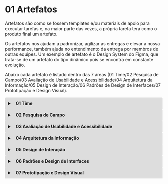 # 01 Artefatos
Artefatos são como se fossem templates e/ou materiais de apoio para executar tarefas e, na maior parte das vezes, a própria tarefa terá como o produto final um artefato.

Os artefatos nos ajudam a padronizar, agilizar as entregas e elevar a nossa performance, também ajuda no entendimento da entrega por membros de outras equipes. 
Um exemplo de artefato é o Design System do Figma, que trata-se de um artefato do tipo dinâmico pois se encontra em constante evolução.

Abaixo cada artefato é listado dentro das 7 áreas (01 Time/02 Pesquisa de Campo/03 Avaliação de Usabilidade e Acessibilidade/04 Arquitetura da Informação/05 Design de Interação/06 Padrões de Design de Interfaces/07 Prototipação e Design Visual).

<details>
  <link rel="stylesheet" href="https://cdnjs.cloudflare.com/ajax/libs/font-awesome/5.15.3/css/all.min.css" integrity="sha512-iBBXm8fW90+nuLcSKlbmrPcLa0OT92xO1BIsZ+ywDWZCvqsWgccV3gFoRBv0z+8dLJgyAHIhR35VZc2oM/gI1w==" crossorigin="anonymous" referrerpolicy="no-referrer" />
  
  <summary style="
    background-color: #ddd;
    padding: 10px;
    font-weight: bold;
    border-radius: 4px 4px 0 0;
    cursor:pointer;"
    title="Clique aqui para visualizar os artefatos do Time">
    <i class="fas fa-users" style="color: #2879d0;margin-right:10px;"></i> 01 Time</summary>
  <div style="
    border: 1px solid #ddd;
    border-radius: 0 0 4px 4px;
    padding: 15px;">
    <p><b>Backlog no Trello</b></p>
    <p>Utilizado para viabilizar o nosso roadmap (linkar as tarefas criadas a cada uma das ideias de criação de artefatos).</p>
    <p>Veja nosso <a href="https://trello.com/b/OEbo1AKb/kanban" target="_blank">Backlog no Trello</a> é necessário ser convidado para visualizar.</p> 
    <hr>
    <p><b>Repositório e site de arquitetura de Design</b></p>
    <p>Utilizado para listar atividades relacionadas ao design. Seu acesso pode ser de dois modos:</p>
      <ol style="margin-left:20px;">
        <li><a href="https://github.com/Nasajon/Arquitetura/tree/master/Design" target="_blank">repositório de Arquitetura de Design</a> - que é a pasta onde tem o conteúdo relacionado à equipe de design;</li>
        <li><a href="https://nasajon.github.io/Arquitetura/" target="_blank">site Processos e Documentos de Arquitetura</a> - este mostra os mesmos conteúdos acima porém no formato de página, mas nesse há também outros assuntos pertencente a outras equipes, mas todas com o mesmo objetivo de ser um local de documentação de auxílio ao desenvolvimento de software da Nasajon.</li>
      </ol> 
    <hr>
    <p><b>Template personalizado para criar arquivos no Google Documentos</b></p>
    <p>Trata-se de um modelo personalizado criado a partir do Google Documentos para auxiliar em documentações. Saiba mais na página <a href="Template/googleDocumentos/">Template personalizado para criar arquivos no Google Documentos</a>.</p>    
    <hr>
    <p><b>Template de PR</b></p>
    <p>Para especificar e documentar tarefas relacionadas à equipe de design, checar se precisa realizar alguma melhoria, veja esse modelo de PR em <a href="https://github.com/Nasajon/Arquitetura/pull/56/commits/e079ca2e8ea16969da42c209d72184c943c604ae" target="_blank">Create template-PR_designer #56</a>.</p> 
    <hr>
    <p><b>Padrões para elaboração de documentações</b></p>
    <p>Será transcrito como uma página nesse site, até lá acesse <a href="https://docs.google.com/document/d/1SG369Vi4O3rwt9LK5uXvZKjzhzVMTOff2atJsqh2KJw/edit?usp=sharing" target="_blank">Padrões para elaboração de documentações</a>.</p> 
    <hr>
    <ul><b style="margin-left:-30px">Artefatos futuros:</b>
      <li>Mapa de Stakeholders</li>
      <li>Mapa de habilidades</li>
      <li>Acompanhamento de Artefatos - (semelhante ao <a href="https://docs.google.com/spreadsheets/d/1gk7MLzLXZYl6UM0NvgXuQad3iIogA35P4kTc4MVe6mM/edit?usp=sharing" target="_blank">Acompanhamento Design System</a></li>
    <ul>
  </div>
</details>

<details>
  <summary style="
    background-color: #ddd;
    padding: 10px;
    font-weight: bold;
    border-radius: 4px 4px 0 0;
    cursor:pointer;"
    title="Clique aqui para visualizar os artefatos da Pesquisa de Campo">
    <i class="fas fa-people-arrows" style="color: #2879d0;margin-right:10px;"></i> 02 Pesquisa de Campo</summary>
  <div style="
    border: 1px solid #ddd;
    border-radius: 0 0 4px 4px;
    padding: 15px;">
    <p>
      Criar as proto-personas de cada Sistema para nos auxiliar na priorização de nosso backlog e também para ajudar na imersão de nossas tarefas.
De acordo com a <a href="https://brasil.uxdesign.cc/a-diferen%C3%A7a-entre-personas-de-marketing-personas-de-design-e-proto-personas-3375ead5b725" target="_blank">UX Collective</a> <b>personas</b> e <b>proto-personas</b> são:
    </p> 
    <blockquote>
    No caso de UX, <b>Personas</b> ajudam o time a entender quem é o consumidor para o qual determinada experiência está sendo projetada. Também pode ajudar a documentar algumas de suas características demográficas, desejos, necessidades, preocupações e objetivos ao interagirem com o produto/serviço.
    </blockquote>
    <blockquote>
    As <b>Proto-Personas</b> são um tipo de persona criado simplesmente com as informações que a empresa já possui sobre os consumidores.
    </blockquote>
  </div>
</details>

<details>
  <summary style="
    background-color: #ddd;
    padding: 10px;
    font-weight: bold;
    border-radius: 4px 4px 0 0;
    cursor:pointer;"
    title="Clique aqui para visualizar os artefatos da Avaliação de Usabilidade e Acessibilidade">
    <i class="fas fa-universal-access" style="color: #2879d0;margin-right:10px;"></i> 03 Avaliação de Usabilidade e Acessibilidade</summary>
  <div style="
    border: 1px solid #ddd;
    border-radius: 0 0 4px 4px;
    padding: 15px;">
    <p><a href="https://docs.google.com/spreadsheets/d/1nyqC-jr0lR1nMxqPoeGCqlo97uGF7rS2kKRYKP7vW6Q/edit?usp=sharing" target="_blank">Template de Avaliação Heurística</a> (artefato estático de baixo nível), a ideia é a automação dele utilizando templates do google formulário para alimentar essa planilha e evoluir essa planilha para agilizar alguns processos para a avaliação heurística.
    </p> 
    <p>
    Que conforme a <a href="https://uxdesign.blog.br/avalia%C3%A7%C3%A3o-heur%C3%ADstica-na-an%C3%A1lise-de-interfaces-218c2dd46164" target="_blank">UXdesign</a>, a <b>avaliação heurística</b> se refere a um:
    </p>
    <blockquote>
    termo cunhado por Jakob Nielsen e Rolf Molich em 1990, como método de inspeção para encontrar determinados tipos de problemas em uma interface do usuário.
    </blockquote>
    <blockquote>
    (...) para realizar uma boa <b>avaliação heurística</b>, é necessário um pequeno grupo de avaliadores com experiências sólidas em usabilidade, para examinar a interface e avaliar a sua conformidade com a lista de princípios de usabilidade escolhida previamente (as heurísticas).
    </blockquote>
  </div>
</details>

<details>
  <summary style="
    background-color: #ddd;
    padding: 10px;
    font-weight: bold;
    border-radius: 4px 4px 0 0;
    cursor:pointer;"
    title="Clique aqui para visualizar os artefatos da Arquitetura da Informação">
    <i class="fas fa-sitemap" style="color: #2879d0;margin-right:10px;"></i> 04 Arquitetura da Informação</summary>
  <div style="
    border: 1px solid #ddd;
    border-radius: 0 0 4px 4px;
    padding: 15px;">
    <p>
    Criar tabela (Google Sheets) com os menus dos sistemas para que possa ser sincronizado com os nossos protótipos no Figma.
    </p> 
  </div>
</details>

<details>
  <summary style="
    background-color: #ddd;
    padding: 10px;
    font-weight: bold;
    border-radius: 4px 4px 0 0;
    cursor:pointer;"
    title="Clique aqui para visualizar os artefatos do Design de Interação">
    <i class="far fa-hand-point-up" style="color: #2879d0;margin-right:10px;"></i> 05 Design de Interação</summary>
  <div style="
    border: 1px solid #ddd;
    border-radius: 0 0 4px 4px;
    padding: 15px;">
    <p><b>Documentações de Padronização dos Sistemas Web</b></p>
    <p><i>Mensagens de Feedback</i></p>
    <p>Será transcrito como uma página nesse site, até lá acesse o documento <a href="https://docs.google.com/document/d/1xduQWEpeytvVIf_UogBTp11GMNWAexOQj9N3ziVAAOk/edit?usp=sharing" target="_blank">Mensagens de Feedback</a>.</p> 
    <hr>
    <p><i>Modais de Confirmação</i></p>
    <p>Será transcrito como uma página nesse site, até lá acesse o documento <a href="https://docs.google.com/document/d/1G4WNmMD6UYjwiI4AhBPMzJWE6XEd8k6YqIJuqrQHgIc/edit?usp=sharing" target="_blank">Modais de Confirmação</a>.</p> 
    <hr>
    <p><i>Títulos, subtítulos, textos descritivos e nomenclaturas CRUD</i></p>
    <p>Será transcrito como uma página nesse site, até lá acesse o documento <a href="https://docs.google.com/document/d/1dBfufYRCpI4HPdgBqyQzAHwDorIhXXtKvanzY6TMXlI/edit?usp=sharing" target="_blank">Títulos, subtítulos, textos descritivos e nomenclaturas CRUD</a>.</p> 
    <hr>
    <p><i>Header e Menus</i></p>
    <p>Será transcrito como uma página nesse site, até lá acesse o documento <a href="https://docs.google.com/document/d/1VAF0CPGotzF2t8Jl6v3xIo6w8ZL6X8oz3253STs8_eE/edit?usp=sharing" target="_blank">Header e Menus</a>.</p> 
  </div>
</details>

<details>
  <summary style="
    background-color: #ddd;
    padding: 10px;
    font-weight: bold;
    border-radius: 4px 4px 0 0;
    cursor:pointer;"
    title="Clique aqui para visualizar os artefatos dos Padrões e Design de Interfaces">
    <i class="fas fa-window-restore" style="color: #2879d0;margin-right:10px;"></i> 06 Padrões e Design de Interfaces</summary>
  <div style="
    border: 1px solid #ddd;
    border-radius: 0 0 4px 4px;
    padding: 15px;">
    <p>
    Criar template para as Apresentações de Funcionalidades dos Sistemas Web.
    </p> 
  </div>
</details>

<details>
  <summary style="
    background-color: #ddd;
    padding: 10px;
    font-weight: bold;
    border-radius: 4px 4px 0 0;
    cursor:pointer;"
    title="Clique aqui para visualizar os artefatos de Prototipação e Design Visual">
    <i class="fab fa-figma" style="color: #2879d0;margin-right:10px;"></i> 07 Prototipação e Design Visual</summary>
  <div style="
    border: 1px solid #ddd;
    border-radius: 0 0 4px 4px;
    padding: 15px;">
    <p><b>Acompanhamento Design System</b></p>
    <p>Se encontra em formato de google planilha para automatizar alguns processos, acesse em <a href="https://docs.google.com/spreadsheets/d/1gk7MLzLXZYl6UM0NvgXuQad3iIogA35P4kTc4MVe6mM/edit?usp=sharing" target="_blank">Acompanhamento Design System</a>. (artefato dinâmico de alto nível)</p> 
    <hr>
    <p><b>Design System</b></p>
    <p>Pode-se acessar em dois formatos:</p> 
    <ol style="margin-left:20px;">
      <li><a href="https://www.figma.com/proto/Iz5rlCqV5gV8JOCKLtk23J/Design-System-2.0?page-id=1439%3A19978&node-id=1102%3A0&viewport=45%2C120%2C0.11756104975938797&scaling=scale-down" target="_blank">Figma</a> - o design em seu formato de protótipo;</li>
      <li><a href="http://ui.nasajon.com.br.s3-website-us-west-2.amazonaws.com/#!/instalacao" target="_blank">Nasajon-UI</a> - o design em seu formato finalizado para uso.</li>
    </ol>
    <hr>
    <p><b>Template para especificação de componentes</b></p>
    <p>Atualmente há em três formatos:</p>
    <ol style="margin-left:20px;">
      <li>Google documentos - que pode ser acessado da mesma forma que o <a href="Template/googleDocumentos/">Template personalizado para criar arquivos no Google Documentos</a>, sendo neste acessar a opção de Template para especificação de componentes.</li>
      <li><a href="https://docs.google.com/document/d/1qxP1HDRNkqKi0aAND0O9oHobMmuR4S4k-0LyEF9FH4c/edit?usp=sharing" target="_blank">Formato markdown</a> - a ideia é dele virar um md automatizado quando o Nasajon-UI for reestruturado, até lá a cópia do código em .md é acessado por esse formato markdown.</li>
      <li><a href="https://github.com/Nasajon/Arquitetura/pull/57" target="_blank">Formato PR no gitHub</a> - nesse a ideia é de visualizar ele na prática, sendo esse o formato que será consolidado, o formato 2 é uma parte deste mas ainda preso em um doc para demonstração do que será utilizado, e esse é de fato a ideia consumada.</li>
    </ol> 
    <hr>
    <p><b>Listagem de protótipos</b></p>
    <p><u>Skeleton Screens</u></p>
    <p>É uma “tela de esqueleto”, uma interface de usuário com espaço reservado que se parece com um wireframe da página de carregamento, sem conteúdo, que é animada por um clarão de luz se movendo através dela e ao final da transição é os dados são carregados na página. Veja mais informações na página <a href="Skeleton%20Screens">Skeleton Screens</a>.</p> 
    <hr>
    <ul><b style="margin-left:-30px">Artefatos futuros:</b>
      <li><a href="https://storybook.js.org/" target="_blank">Storybook</a> - é uma ferramenta de código aberto para a construção de componentes de interface do usuário e páginas de forma isolada. Ele agiliza o desenvolvimento, teste e documentação da IU.</li>
      <li><a href="https://uxplanet.org/marie-kondoing-for-ux-designers-organizing-my-figma-files-d1e4be32dd67" target="_blank">Capa protótipo Figma</a> - Template de arquivo do Figma com capa e informações envolvidas na tarefa (fluxos das tarefas dos usuários, stakeholders envolvidos, versões do protótipo, etc...) (artefato dinâmico de alto nível).</li>
      <li>Template de arquivo do Figma contendo todos os modelos de visualização das páginas do sistema.</li>
    <ul>
  </div>
</details>
